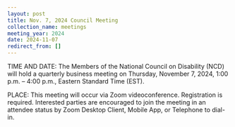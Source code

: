 ```yaml
---
layout: post
title: Nov. 7, 2024 Council Meeting
collection_name: meetings
meeting_year: 2024
date: 2024-11-07
redirect_from: []
---
```

TIME AND DATE: The Members of the National Council on Disability (NCD) will hold a quarterly business meeting on Thursday, November 7, 2024, 1:00 p.m. – 4:00 p.m., Eastern Standard Time (EST).

PLACE: This meeting will occur via Zoom videoconference. Registration is required. Interested parties are encouraged to join the meeting in an attendee status by Zoom Desktop Client, Mobile App, or Telephone to dial-in.
